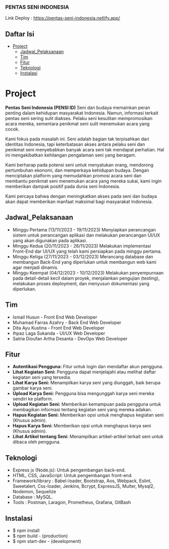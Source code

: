 ### PENTAS SENI INDONESIA

Link Deploy : https://pentas-seni-indonesia.netlify.app/

## Daftar Isi
- [Project](#Project)
  - [Jadwal\_Pelaksanaan](#jadwal_pelaksanaan)
  - [Tim](#tim)
  - [Fitur](#fitur)
  - [Teknologi](#teknologi)
  - [Instalasi](#instalasi)

# Project
**Pentas Seni Indonesia (PENSI ID)**
Seni dan budaya memainkan peran penting dalam kehidupan masyarakat Indonesia. Namun, informasi terkait pentas seni sering sulit diakses. Pelaku seni kesulitan mempromosikan acara mereka, sementara penikmat seni sulit menemukan acara yang cocok.

Kami fokus pada masalah ini. Seni adalah bagian tak terpisahkan dari identitas Indonesia, tapi keterbatasan akses antara pelaku seni dan penikmat seni menyebabkan banyak acara seni tak mendapat perhatian. Hal ini mengakibatkan kehilangan pengalaman seni yang beragam.

Kami berharap pada potensi seni untuk menyatukan orang, mendorong pertumbuhan ekonomi, dan memperkaya kehidupan budaya. Dengan menciptakan platform yang memudahkan promosi acara seni dan membantu penikmat seni menemukan acara yang mereka sukai, kami ingin memberikan dampak positif pada dunia seni Indonesia.

Kami percaya bahwa dengan meningkatkan akses pada seni dan budaya akan dapat memberikan manfaat maksimal bagi masyarakat Indonesia.

## Jadwal_Pelaksanaan
- Minggu Pertama (13/11/2023 - 19/11/2023) Menyiapkan perancangan sistem untuk perancangan aplikasi dan melakukan perancangan UI/UX yang akan digunakan pada aplikasi.
- Minggu Kedua (20/11/2023 - 26/11/2023) Melakukan implementasi Front-End dar UI/UX yang telah kami persiapkan pada minggu pertama.
- Minggu Ketiga (27/11/2023 - 03/12/2023) Merancang database dan membangun Back-End yang diperlukan untuk membangun web kami agar menjadi dinamis.
- Minggu Keempat (04/12/2023 - 10/12/2023) Melakukan penyempurnaan pada detail-detail kecil dalam proyek, menjalankan pengujian (testing), melakukan proses deployment, dan menyusun dokumentasi yang diperlukan.

## Tim
- Ismail Husun - Front End Web Developer
- Muhamad Farras Azahry - Back End Web Developer
- Dita Ayu Kustina - Front End Web Developer
- Ihpaz Laga Sukanda - UI/UX Web Developer
- Satria Dioufan Artha Desanta - DevOps Web Developer

## Fitur
- **Autentikasi Pengguna:**
Fitur untuk login dan mendaftar akun pengguna.
- **Lihat Kegiatan Seni:**
Pengguna dapat menjelajahi atau melihat daftar kegiatan seni yang tersedia.
- **Lihat Karya Seni:**
Menampilkan karya seni yang diunggah, baik berupa gambar karya seni.
- **Upload Karya Seni:**
Pengguna bisa mengunggah karya seni mereka sendiri ke platform.
- **Upload Kegiatan Seni:**
Memberikan kemampuan pada pengguna untuk membagikan informasi tentang kegiatan seni yang mereka adakan.
- **Hapus Kegiatan Seni:**
Memberikan opsi untuk menghapus kegiatan seni (Khusus admin).
- **Hapus Karya Seni:**
Memberikan opsi untuk menghapus karya seni (Khusus admin).
- **Lihat Artikel tentang Seni:**
Menampilkan artikel-artikel terkait seni untuk dibaca oleh pengguna.

## Teknologi
- Express js (Node.js): Untuk pengembangan back-end.
- HTML, CSS, JavaScript: Untuk pengembangan front-end.
- Framework/library : Babel-loader, Bootstrap, Aos, Webpack, Eslint, Sweetalert, Css-loader, Jenkins, Bcrypt, ExpressJS, Multer, Mysql2, Nodemon, Sequelize
- Database : MySQL.
- Tools : Postman, Laragon, Prometheus, Grafana, GitBash


## Instalasi
- $ npm install
- $ npm build  - (production)
- $ npm start-dev  - (development)
